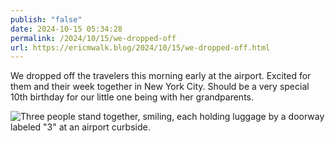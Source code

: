 ```yaml
---
publish: "false"
date: 2024-10-15 05:34:28
permalink: /2024/10/15/we-dropped-off
url: https://ericmwalk.blog/2024/10/15/we-dropped-off.html
---
```


We dropped off the travelers this morning early at the airport. Excited for them and their week together in New York City. Should be a very special 10th birthday for our little one being with her grandparents.

![Three people stand together, smiling, each holding luggage by a doorway labeled "3" at an airport curbside.](https://ericmwalk.blog/uploads/2024/img-0410-edited.jpeg)